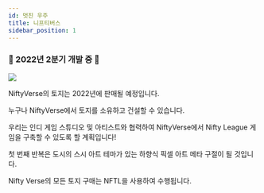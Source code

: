 ```yaml
---
id: 멋진 우주
title: 니프티버스
sidebar_position: 1
---
```


### 🚧 2022년 2분기 개발 중 🚧

![](/img/niftyverse-snarfy.gif)

NiftyVerse의 토지는 2022년에 판매될 예정입니다.

누구나 NiftyVerse에서 토지를 소유하고 건설할 수 있습니다.

우리는 인디 게임 스튜디오 및 아티스트와 협력하여 NiftyVerse에서 Nifty League 게임을 구축할 수 있도록 할 계획입니다!

첫 번째 반복은 도시의 스시 아트 테마가 있는 하향식 픽셀 아트 메타 구절이 될 것입니다.

Nifty Verse의 모든 토지 구매는 NFTL을 사용하여 수행됩니다.
